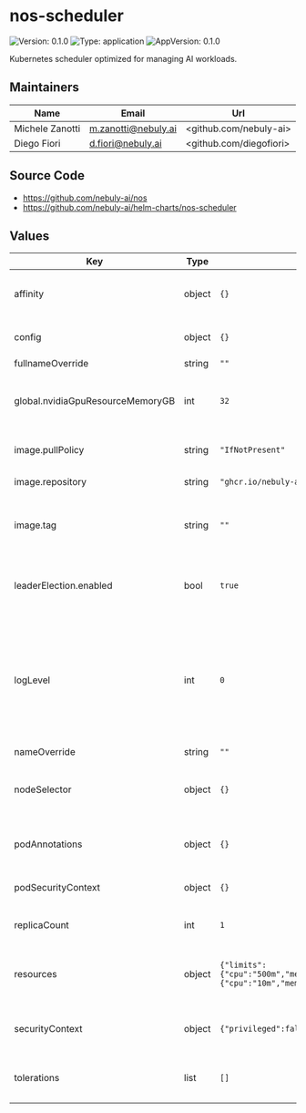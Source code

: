 # nos-scheduler

![Version: 0.1.0](https://img.shields.io/badge/Version-0.0.1--alpha.3-informational?style=flat-square) ![Type: application](https://img.shields.io/badge/Type-application-informational?style=flat-square) ![AppVersion: 0.1.0](https://img.shields.io/badge/AppVersion-0.0.1--alpha.3-informational?style=flat-square)

Kubernetes scheduler optimized for managing AI workloads.

## Maintainers

| Name | Email | Url |
| ---- | ------ | --- |
| Michele Zanotti | <m.zanotti@nebuly.ai> | <github.com/nebuly-ai> |
| Diego Fiori | <d.fiori@nebuly.ai> | <github.com/diegofiori> |

## Source Code

* <https://github.com/nebuly-ai/nos>
* <https://github.com/nebuly-ai/helm-charts/nos-scheduler>

## Values

| Key | Type | Default | Description |
|-----|------|---------|-------------|
| affinity | object | `{}` | Sets the affinity config of the scheduler deployment. |
| config | object | `{}` | Overrides the Kube Scheduler configuration |
| fullnameOverride | string | `""` |  |
| global.nvidiaGpuResourceMemoryGB | int | `32` | Defines how many GB of memory each nvidia.com/gpu resource has. |
| image.pullPolicy | string | `"IfNotPresent"` | Sets Docker image pull policy. |
| image.repository | string | `"ghcr.io/nebuly-ai/nos-scheduler"` | Sets Docker image. |
| image.tag | string | `""` | Overrides the image tag whose default is the chart appVersion. |
| leaderElection.enabled | bool | `true` | Enables/Disables the leader election when deployed with multiple replicas. |
| logLevel | int | `0` | The level of log of the scheduler. Zero corresponds to `info`, while values greater or equal than 1 corresponds to higher debug levels. **Must be >= 0**. |
| nameOverride | string | `""` |  |
| nodeSelector | object | `{}` | Sets the nodeSelector config of the scheduler deployment. |
| podAnnotations | object | `{}` | Sets the annotations of the scheduler Pod. |
| podSecurityContext | object | `{}` | Sets the security context of the scheduler Pod |
| replicaCount | int | `1` | Number of replicas of the scheduler. |
| resources | object | `{"limits":{"cpu":"500m","memory":"128Mi"},"requests":{"cpu":"10m","memory":"64Mi"}}` | Sets the resource limits and requests of the scheduler container. |
| securityContext | object | `{"privileged":false}` | Sets the security context of the scheduler container |
| tolerations | list | `[]` | Sets the tolerations of the scheduler deployment. |

